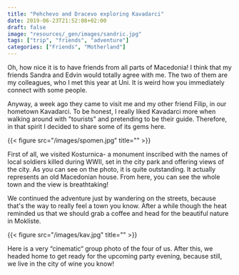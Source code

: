 ```yaml
---
title: "Pehchevo and Dracevo exploring Kavadarci"
date: 2019-06-23T21:52:08+02:00
draft: false
image: "resources/_gen/images/sandric.jpg"
tags: ["trip", "friends", "adventure"]
categories: ["Friends", "Motherland"]
---
```


Oh, how nice it is to have friends from all parts of Macedonia! I think that my friends Sandra and Edvin would totally agree with me.
The two of them are my colleagues, who I met this year at Uni. It is weird how you immediately connect with some people. 

Anyway, a week ago they came to visit me and my other friend Filip, in our hometown Kavadarci. To be honest, I really liked Kavadarci more when walking around with "tourists" and pretending to be their guide. Therefore, in that spirit I decided to share some of its gems here.

{{< figure src="/images/spomen.jpg" title="" >}}



First of all, we visited Kosturnica- a monument inscribed with the names of local soldiers killed during WWII, set in the city park and offering views of the city. As you can see on the photo, it is quite outstanding. It actually represents an old Macedonian house. From here, you can see the whole town and the view is breathtaking!

We continued the adventure just by wandering on the streets, because that's the way to really feel a town you know. After a while though the heat reminded us that we should grab a coffee and head for the beautiful nature in Mokliste.

{{< figure src="/images/kav.jpg" title="" >}}

Here is a very “cinematic“ group photo of the four of us. After this, we headed home to get ready for the upcoming party evening, because still, we live in the city of wine you know! 